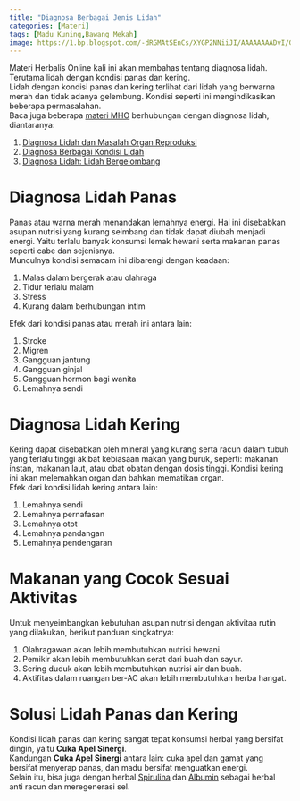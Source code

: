 ```yaml
---
title: "Diagnosa Berbagai Jenis Lidah"
categories: [Materi]
tags: [Madu Kuning,Bawang Mekah]
image: https://1.bp.blogspot.com/-dRGMAtSEnCs/XYGP2NNiiJI/AAAAAAAADvI/GkXE953sq0Q3cV0UJVokrnwJkSLPQb-AwCKgBGAsYHg/s1600/201909-mho-diagnosa-lidah.png
---
```


<div class="paraph">Materi Herbalis Online kali ini akan membahas tentang diagnosa lidah. Terutama lidah dengan kondisi panas dan kering.</div>

<div class="paraph">Lidah dengan kondisi panas dan kering terlihat dari lidah yang berwarna merah dan tidak adanya gelembung. Kondisi seperti ini mengindikasikan beberapa permasalahan.</div>


<div class="paraph">Baca juga beberapa <a href="/categories/materi" title="Materi MHO">materi MHO</a> berhubungan dengan diagnosa lidah, diantaranya:</div>

<ol>
<li><a href="/posts/diagnosa-lidah-dan-permasalahan-organ-reproduksi-fwi" title="Diagnosa Lidah dan Masalah Organ Reproduksi">Diagnosa Lidah dan Masalah Organ Reproduksi</a></li>
<li><a href="/posts/diagnosa-berbagai-kondisi-lidah-r79" title="Diagnosa Berbagai Kondisi Lidah">Diagnosa Berbagai Kondisi Lidah</a></li>
<li><a href="/posts/diagnosa-lidah-bergelombang-x30" title="Diagnosa Lidah: Lidah Bergelombang">Diagnosa Lidah: Lidah Bergelombang</a></li>
</ol>

<h1>Diagnosa Lidah Panas</h1>

<div class="paraph">Panas atau warna merah menandakan lemahnya energi. Hal ini disebabkan asupan nutrisi yang kurang seimbang dan tidak dapat diubah menjadi energi. Yaitu terlalu banyak konsumsi lemak hewani serta makanan panas seperti cabe dan sejenisnya.</div>

<div class="paraph">Munculnya kondisi semacam ini dibarengi dengan keadaan:</div>

<ol><li>Malas dalam bergerak atau olahraga</li>
<li>Tidur terlalu malam</li>
<li>Stress</li>
<li>Kurang dalam berhubungan intim</li></ol>

<div class="paraph">Efek dari kondisi panas atau merah ini antara lain:</div>

<ol><li>Stroke</li>
<li>Migren</li>
<li>Gangguan jantung</li>
<li>Gangguan ginjal</li>
<li>Gangguan hormon bagi wanita</li>
<li>Lemahnya sendi</li></ol>

<h1>Diagnosa Lidah Kering</h1>

<div class="paraph">Kering dapat disebabkan oleh mineral yang kurang serta racun dalam tubuh yang terlalu tinggi akibat kebiasaan makan yang buruk, seperti: makanan instan, makanan laut, atau obat obatan dengan dosis tinggi. Kondisi kering ini akan melemahkan organ dan bahkan mematikan organ.</div>

<div class="paraph">Efek dari kondisi lidah kering antara lain:</div>

<ol><li>Lemahnya sendi</li>
<li>Lemahnya pernafasan</li>
<li>Lemahnya otot</li>
<li>Lemahnya pandangan</li>
<li>Lemahnya pendengaran</li></ol>

<h1>Makanan yang Cocok Sesuai Aktivitas</h1>

<div class="paraph">Untuk menyeimbangkan kebutuhan asupan nutrisi dengan aktivitaa rutin yang dilakukan, berikut panduan singkatnya:</div>

<ol><li>Olahragawan akan lebih membutuhkan nutrisi hewani.</li>
<li>Pemikir akan lebih membutuhkan serat dari buah dan sayur.</li>
<li>Sering duduk akan lebih membutuhkan nutrisi air dan buah.</li>
<li>Aktifitas dalam ruangan ber-AC akan lebih membutuhkan herba hangat.</li></ol>

<h1>Solusi Lidah Panas dan Kering</h1>

<div class="paraph">Kondisi lidah panas dan kering sangat tepat konsumsi herbal yang bersifat dingin, yaitu <b>Cuka Apel Sinergi</b>.</div>

<div class="paraph">Kandungan <b>Cuka Apel Sinergi</b> antara lain: cuka apel dan gamat yang bersifat menyerap panas, dan madu bersifat menguatkan energi.</div>

<div class="paraph">Selain itu, bisa juga dengan herbal <a href="/posts/kapsul-spirulina-9ee" title="Kapsul Spirulina Attaubah">Spirulina</a> dan <a href="/posts/kapsul-albumin-zp4" title="Kapsul Albumin">Albumin</a> sebagai herbal anti racun dan meregenerasi sel.</div>